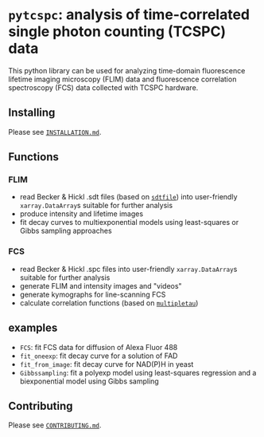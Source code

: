 # `pytcspc`: analysis of time-correlated single photon counting (TCSPC) data

This python library can be used for analyzing time-domain fluorescence lifetime imaging microscopy (FLIM) data and fluorescence correlation spectroscopy (FCS) data collected with TCSPC hardware.

## Installing
Please see [`INSTALLATION.md`](https://github.com/easunarunachalam/pytcspc/blob/master/INSTALLATION.md).

## Functions

### FLIM
- read Becker &amp; Hickl .sdt files (based on [`sdtfile`](https://github.com/cgohlke/sdtfile)) into user-friendly `xarray.DataArray`s suitable for further analysis
- produce intensity and lifetime images
- fit decay curves to multiexponential models using least-squares or Gibbs sampling approaches

### FCS
- read Becker &amp; Hickl .spc files into user-friendly `xarray.DataArray`s suitable for further analysis
- generate FLIM and intensity images and "videos"
- generate kymographs for line-scanning FCS
- calculate correlation functions (based on [`multipletau`](https://github.com/FCS-analysis/multipletau))

## examples
- `FCS`: fit FCS data for diffusion of Alexa Fluor 488
- `fit_oneexp`: fit decay curve for a solution of FAD
- `fit_from_image`: fit decay curve for NAD(P)H in yeast
- `Gibbssampling`: fit a polyexp model using least-squares regression and a biexponential model using Gibbs sampling

## Contributing
Please see [`CONTRIBUTING.md`](https://github.com/easunarunachalam/pytcspc/blob/master/CONTRIBUTING.md).
